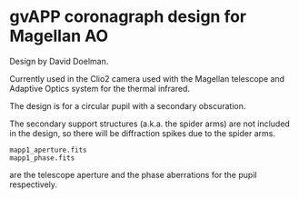 # gvAPP coronagraph design for Magellan AO

Design by David Doelman.

Currently used in the Clio2 camera used with the Magellan telescope and
Adaptive Optics system for the thermal infrared.

The design is for a circular pupil with a secondary obscuration.

The secondary support structures (a.k.a. the spider arms) are not included in the design, so there will be diffraction
spikes due to the spider arms.

    mapp1_aperture.fits
    mapp1_phase.fits

are the telescope aperture and the phase aberrations for the pupil
respectively.


